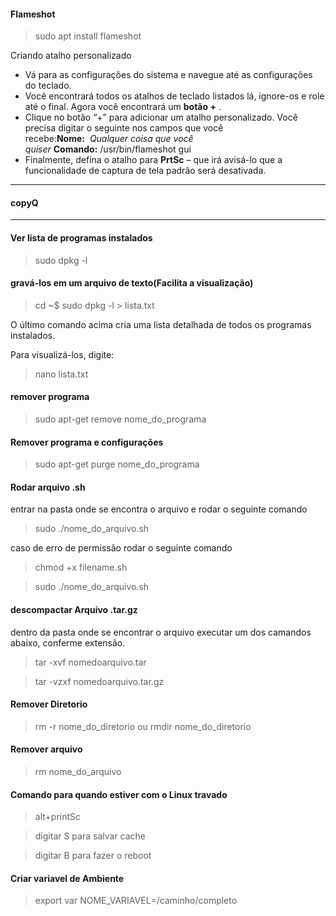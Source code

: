 #### Flameshot

> sudo apt install flameshot

Criando atalho personalizado

- Vá para as configurações do sistema e navegue até as configurações do teclado.
- Você encontrará todos os atalhos de teclado listados lá, ignore-os e role até o final. Agora você encontrará um **botão +** .
- Clique no botão “+” para adicionar um atalho personalizado. Você precisa digitar o seguinte nos campos que você recebe:**Nome:**  *Qualquer coisa que você quiser* **Comando:** /usr/bin/flameshot gui
- Finalmente, defina o atalho para **PrtSc** – que irá avisá-lo que a funcionalidade de captura de tela padrão será desativada.

----------------------------------------------------------------------------------------------------------------------------
#### copyQ 


----------------------------------------------------------------------------------------------------------------------------
####  Ver lista de programas instalados

> sudo dpkg -l

#### gravá-los em um arquivo de texto(Facilita a visualização)

> cd ~$ sudo dpkg -l > lista.txt

O último comando acima cria uma lista detalhada de todos os programas instalados.

Para visualizá-los, digite:

> nano lista.txt

#### remover programa

> sudo apt-get remove nome_do_programa

#### Remover programa e configurações

> sudo apt-get purge nome_do_programa

#### Rodar arquivo .sh

entrar na pasta onde se encontra o arquivo e rodar o seguinte comando

> sudo ./nome_do_arquivo.sh

caso de erro de permissão rodar o seguinte comando

> chmod +x filename.sh

> sudo ./nome_do_arquivo.sh

#### descompactar Arquivo .tar.gz

dentro da pasta onde se encontrar o arquivo executar um dos camandos abaixo, conferme extensão.

> tar -xvf nomedoarquivo.tar

> tar -vzxf nomedoarquivo.tar.gz

#### Remover Diretorio

> rm -r nome_do_diretorio
ou
> rmdir nome_do_diretorio

#### Remover arquivo

> rm nome_do_arquivo

#### Comando para quando estiver com o Linux travado

> alt+printSc

> digitar S para salvar cache

> digitar B para fazer o reboot

#### Criar variavel de Ambiente
> export var NOME_VARIAVEL=/caminho/completo
